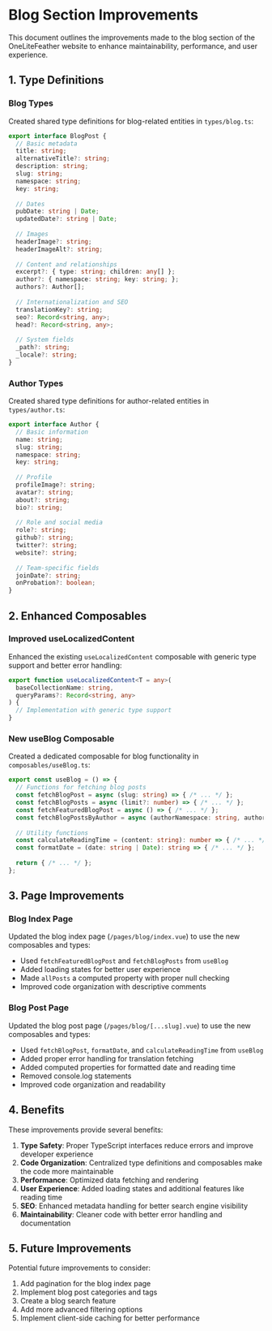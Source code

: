 # Blog Section Improvements

This document outlines the improvements made to the blog section of the OneLiteFeather website to enhance maintainability, performance, and user experience.

## 1. Type Definitions

### Blog Types

Created shared type definitions for blog-related entities in `types/blog.ts`:

```typescript
export interface BlogPost {
  // Basic metadata
  title: string;
  alternativeTitle?: string;
  description: string;
  slug: string;
  namespace: string;
  key: string;
  
  // Dates
  pubDate: string | Date;
  updatedDate?: string | Date;
  
  // Images
  headerImage?: string;
  headerImageAlt?: string;
  
  // Content and relationships
  excerpt?: { type: string; children: any[] };
  author?: { namespace: string; key: string; };
  authors?: Author[];
  
  // Internationalization and SEO
  translationKey?: string;
  seo?: Record<string, any>;
  head?: Record<string, any>;
  
  // System fields
  _path?: string;
  _locale?: string;
}
```

### Author Types

Created shared type definitions for author-related entities in `types/author.ts`:

```typescript
export interface Author {
  // Basic information
  name: string;
  slug: string;
  namespace: string;
  key: string;
  
  // Profile
  profileImage?: string;
  avatar?: string;
  about?: string;
  bio?: string;
  
  // Role and social media
  role?: string;
  github?: string;
  twitter?: string;
  website?: string;
  
  // Team-specific fields
  joinDate?: string;
  onProbation?: boolean;
}
```

## 2. Enhanced Composables

### Improved useLocalizedContent

Enhanced the existing `useLocalizedContent` composable with generic type support and better error handling:

```typescript
export function useLocalizedContent<T = any>(
  baseCollectionName: string, 
  queryParams?: Record<string, any>
) {
  // Implementation with generic type support
}
```

### New useBlog Composable

Created a dedicated composable for blog functionality in `composables/useBlog.ts`:

```typescript
export const useBlog = () => {
  // Functions for fetching blog posts
  const fetchBlogPost = async (slug: string) => { /* ... */ };
  const fetchBlogPosts = async (limit?: number) => { /* ... */ };
  const fetchFeaturedBlogPost = async () => { /* ... */ };
  const fetchBlogPostsByAuthor = async (authorNamespace: string, authorKey: string) => { /* ... */ };
  
  // Utility functions
  const calculateReadingTime = (content: string): number => { /* ... */ };
  const formatDate = (date: string | Date): string => { /* ... */ };
  
  return { /* ... */ };
};
```

## 3. Page Improvements

### Blog Index Page

Updated the blog index page (`/pages/blog/index.vue`) to use the new composables and types:

- Used `fetchFeaturedBlogPost` and `fetchBlogPosts` from `useBlog`
- Added loading states for better user experience
- Made `allPosts` a computed property with proper null checking
- Improved code organization with descriptive comments

### Blog Post Page

Updated the blog post page (`/pages/blog/[...slug].vue`) to use the new composables and types:

- Used `fetchBlogPost`, `formatDate`, and `calculateReadingTime` from `useBlog`
- Added proper error handling for translation fetching
- Added computed properties for formatted date and reading time
- Removed console.log statements
- Improved code organization and readability

## 4. Benefits

These improvements provide several benefits:

1. **Type Safety**: Proper TypeScript interfaces reduce errors and improve developer experience
2. **Code Organization**: Centralized type definitions and composables make the code more maintainable
3. **Performance**: Optimized data fetching and rendering
4. **User Experience**: Added loading states and additional features like reading time
5. **SEO**: Enhanced metadata handling for better search engine visibility
6. **Maintainability**: Cleaner code with better error handling and documentation

## 5. Future Improvements

Potential future improvements to consider:

1. Add pagination for the blog index page
2. Implement blog post categories and tags
3. Create a blog search feature
4. Add more advanced filtering options
5. Implement client-side caching for better performance